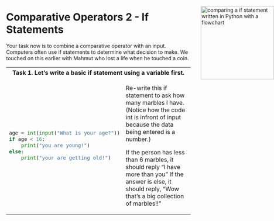 # Comparative Operators 2 - If Statements
Your task now is to combine a comparative operator with an input. Computers often use if statements to determine what decision to make. We touched on this earlier with Mahmut who lost a life when he touched a coin.

<a href="https://github.com/learnICT/PythonBeginnersWorkbook/blob/main/images/if_statements.svg">
<img style="position: absolute; top: 76px; right: 0; border: 0" height="200px" alt="comparing a if statement written in Python with a flowchart" 
src="https://github.com/learnICT/PythonBeginnersWorkbook/blob/main/images/if_statements.svg?sanitize=true"></a>

<table>
<tr>
<th class="tg-0lax" colspan="2">Task 1. Let’s write a basic if statement using a variable first.</th>
</tr>
<tr>
<td> 

```python
age = int(input("What is your age?"))
if age < 16:
    print("you are young!")
else:
    print("your are getting old!")
```

</td>
<td>

Re-write this if statement to ask how many marbles I have. (Notice how the code int is infront of input because the data being entered is a number.)

If the person has less than 6 marbles, it should reply “I have more than you”
If the answer is else, it should reply, “Wow that’s a big collection of marbles!!”

</td>
</tr>

</table>

